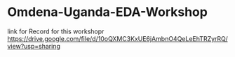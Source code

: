 # Omdena-Uganda-EDA-Workshop
link for Record for this workshopr 
https://drive.google.com/file/d/10oQXMC3KxUE6jAmbnO4QeLeEhTRZyrRQ/view?usp=sharing
